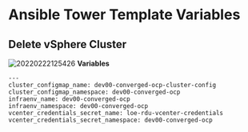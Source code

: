 # Ansible Tower Template Variables

## Delete vSphere Cluster

![20220222125426](https://i.imgur.com/msUsMix.png)
**Variables**
```
---
cluster_configmap_name: dev00-converged-ocp-cluster-config
cluster_configmap_namespace: dev00-converged-ocp
infraenv_name: dev00-converged-ocp
infraenv_namespace: dev00-converged-ocp
vcenter_credentials_secret_name: loe-rdu-vcenter-credentials
vcenter_credentials_secret_namespace: dev00-converged-ocp
```
